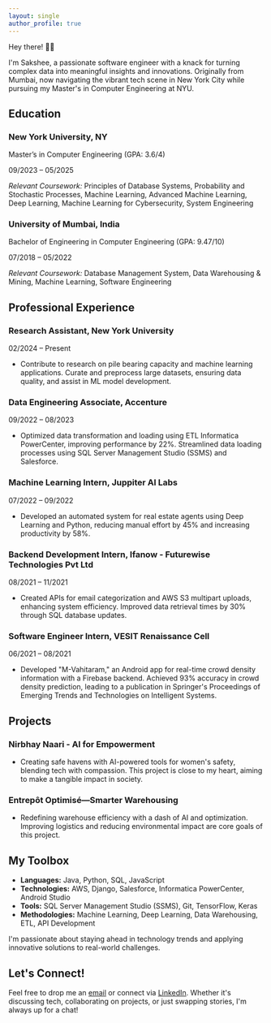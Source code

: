 ```yaml
---
layout: single
author_profile: true
---
```


Hey there! 👋🏼

I'm Sakshee, a passionate software engineer with a knack for turning complex data into meaningful insights and innovations. Originally from Mumbai, now navigating the vibrant tech scene in New York City while pursuing my Master's in Computer Engineering at NYU.

## Education

### New York University, NY

Master’s in Computer Engineering (GPA: 3.6/4)

09/2023 – 05/2025

_Relevant Coursework:_ Principles of Database Systems, Probability and Stochastic Processes, Machine Learning, Advanced Machine Learning, Deep Learning, Machine Learning for Cybersecurity, System Engineering

### University of Mumbai, India

Bachelor of Engineering in Computer Engineering (GPA: 9.47/10)

07/2018 – 05/2022

_Relevant Coursework:_ Database Management System, Data Warehousing & Mining, Machine Learning, Software Engineering

## Professional Experience

### Research Assistant, New York University

02/2024 – Present

- Contribute to research on pile bearing capacity and machine learning applications. Curate and preprocess large datasets, ensuring data quality, and assist in ML model development.

### Data Engineering Associate, Accenture

09/2022 – 08/2023

- Optimized data transformation and loading using ETL Informatica PowerCenter, improving performance by 22%. Streamlined data loading processes using SQL Server Management Studio (SSMS) and Salesforce.

### Machine Learning Intern, Juppiter AI Labs

07/2022 – 09/2022

- Developed an automated system for real estate agents using Deep Learning and Python, reducing manual effort by 45% and increasing productivity by 58%.

### Backend Development Intern, Ifanow - Futurewise Technologies Pvt Ltd

08/2021 – 11/2021

- Created APIs for email categorization and AWS S3 multipart uploads, enhancing system efficiency. Improved data retrieval times by 30% through SQL database updates.

### Software Engineer Intern, VESIT Renaissance Cell

06/2021 – 08/2021

- Developed "M-Vahitaram," an Android app for real-time crowd density information with a Firebase backend. Achieved 93% accuracy in crowd density prediction, leading to a publication in Springer's Proceedings of Emerging Trends and Technologies on Intelligent Systems.

## Projects

### Nirbhay Naari - AI for Empowerment
- Creating safe havens with AI-powered tools for women's safety, blending tech with compassion. This project is close to my heart, aiming to make a tangible impact in society.

### Entrepôt Optimisé—Smarter Warehousing
- Redefining warehouse efficiency with a dash of AI and optimization. Improving logistics and reducing environmental impact are core goals of this project.

## My Toolbox
- __Languages:__ Java, Python, SQL, JavaScript
- __Technologies:__ AWS, Django, Salesforce, Informatica PowerCenter, Android Studio
- __Tools:__ SQL Server Management Studio (SSMS), Git, TensorFlow, Keras
- __Methodologies:__ Machine Learning, Deep Learning, Data Warehousing, ETL, API Development

I'm passionate about staying ahead in technology trends and applying innovative solutions to real-world challenges.

## Let's Connect!

Feel free to drop me an [email](mailto:sakshee.sawant@nyu.edu) or connect via [LinkedIn](https://www.linkedin.com/in/saksh12/). Whether it's discussing tech, collaborating on projects, or just swapping stories, I'm always up for a chat!